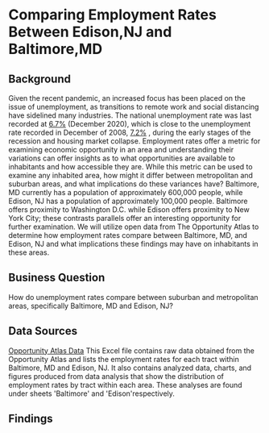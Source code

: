 # Comparing Employment Rates Between Edison,NJ and Baltimore,MD # 


## Background ##
Given the recent pandemic, an increased focus has been placed on the issue of unemployment, as transitions to remote work and social distancing have sidelined many industries. The national unemployment rate was last recorded at [6.7%](https://www.statista.com/statistics/273909/seasonally-adjusted-monthly-unemployment-rate-in-the-us/) (December 2020), which is close to the unemployment rate recorded in December of 2008, [7.2%](https://www.bls.gov/opub/ted/2009/jan/wk2/art02.htm?view_full) , during the early stages of the recession and housing market collapse. Employment rates offer a metric for examining economic opportunity in an area and understanding their variations can offer insights as to what opportunities are available to inhabitants and how accessible they are.
While this metric can be used to examine any inhabited area, how might it differ between metropolitan and suburban areas, and what implications do these variances have? Baltimore, MD currently has a population of approximately 600,000 people, while Edison, NJ has a population of approximately 100,000 people. Baltimore offers proximity to Washington D.C. while Edison offers proximity to New York City; these contrasts parallels offer an interesting opportunity for further examination. We will utilize open data from The Opportunity Atlas to determine how employment rates compare between Baltimore, MD, and Edison, NJ and what implications these findings may have on inhabitants in these areas. 

## Business Question 
How do unemployment rates compare between suburban and metropolitan areas, specifically Baltimore, MD and Edison, NJ?

## Data Sources 
[Opportunity Atlas Data](https://github.com/apate139/comparing-Baltimore-Edison-employment-rates/blob/main/tract_working_rP_gP_pall.csv)
This Excel file contains raw data obtained from the Opportunity Atlas and lists the employment rates for each tract within Baltimore, MD and Edison, NJ. It also contains analyzed data, charts, and figures produced from data analysis that show the distribution of employment rates by tract within each area. These analyses are found under sheets 'Baltimore' and 'Edison'respectively. 

## Findings 
